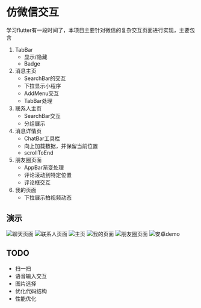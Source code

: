 # 仿微信交互

学习flutter有一段时间了，本项目主要针对微信的复杂交互页面进行实现，主要包含

1. TabBar
   * 显示/隐藏
   * Badge
2. 消息主页
   * SearchBar的交互
   * 下拉显示小程序
   * AddMenu交互
   * TabBar处理
3. 联系人主页
   * SearchBar交互
   * 分组展示
4. 消息详情页
   * ChatBar工具栏
   * 向上加载数据，并保留当前位置
   * scrollToEnd
5. 朋友圈页面
    * AppBar渐变处理
    * 评论滚动到特定位置
    * 评论框交互
6. 我的页面
   * 下拉展示拍视频动态

## 演示

![聊天页面](https://github.com/zhengbomo/flutter_wechat/blob/master/images/wechat_chat-min.gif?raw=true)
![联系人页面](https://github.com/zhengbomo/flutter_wechat/blob/master/images/wechat_contact-min.gif?raw=true)
![主页](https://github.com/zhengbomo/flutter_wechat/blob/master/images/wechat_home-min.gif?raw=true)
![我的页面](https://github.com/zhengbomo/flutter_wechat/blob/master/images/wechat_me-min.gif?raw=true)
![朋友圈页面](https://github.com/zhengbomo/flutter_wechat/blob/master/images/wechat_moment-min.gif?raw=true)
![安卓demo](https://github.com/zhengbomo/flutter_wechat/blob/master/images/wechat_android-min.gif?raw=true)

## TODO

* 扫一扫
* 语音输入交互
* 图片选择
* 优化代码结构
* 性能优化
